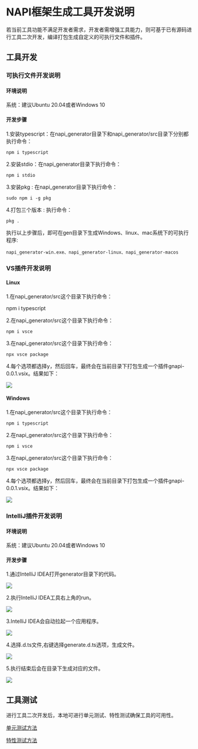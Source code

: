 # NAPI框架生成工具开发说明
若当前工具功能不满足开发者需求，开发者需增强工具能力，则可基于已有源码进行工具二次开发，编译打包生成自定义的可执行文件和插件。

## 工具开发

### 可执行文件开发说明

#### 环境说明

系统：建议Ubuntu 20.04或者Windows 10

#### 开发步骤

1.安装typescript：在napi_generator目录下和napi_generator/src目录下分别都执行命令：

	npm i typescript

2.安装stdio：在napi_generator目录下执行命令：

	npm i stdio

3.安装pkg : 在napi_generator目录下执行命令：

	sudo npm i -g pkg

4.打包三个版本 : 执行命令：

	pkg .

执行以上步骤后，即可在gen目录下生成Windows、linux、mac系统下的可执行程序:

	napi_generator-win.exe、napi_generator-linux、napi_generator-macos

### VS插件开发说明

#### Linux

1.在napi_generator/src这个目录下执行命令：

  npm i typescript

2.在napi_generator/src这个目录下执行命令：

	npm i vsce

3.在napi_generator/src这个目录下执行命令：

	npx vsce package

4.每个选项都选择y，然后回车，最终会在当前目录下打包生成一个插件gnapi-0.0.1.vsix。结果如下：

  ![](../figures/linux_package_vsix.png)
		   
#### Windows

1.在napi_generator/src这个目录下执行命令：

	npm i typescript

2.在napi_generator/src这个目录下执行命令：

	npm i vsce
   
3.在napi_generator/src这个目录下执行命令：

	npx vsce package

4.每个选项都选择y，然后回车，最终会在当前目录下打包生成一个插件gnapi-0.0.1.vsix。结果如下：

  ![](../figures/win_package_vsix.png)

### IntelliJ插件开发说明

#### 环境说明

系统：建议Ubuntu 20.04或者Windows 10

#### 开发步骤

1.通过IntelliJ IDEA打开generator目录下的代码。

![](../figures/IntelliJ_develop_one.png)

2.执行IntelliJ IDEA工具右上角的run。

![](../figures/IntelliJ_develop_two.png)

3.IntelliJ IDEA会自动拉起一个应用程序。

![](../figures/IntelliJ_develop_three.png)

4.选择.d.ts文件,右键选择generate.d.ts选项，生成文件。

![](../figures/IntelliJ_develop_four.png)

5.执行结束后会在目录下生成对应的文件。

![](../figures/IntelliJ_develop_five.png)

## 工具测试
  进行工具二次开发后，本地可进行单元测试、特性测试确保工具的可用性。

  [单元测试方法](https://gitee.com/openharmony-sig/napi_generator/blob/master/test/unittest/README_ZH%20.md)

  [特性测试方法](https://gitee.com/openharmony-sig/napi_generator/blob/master/test/storytest/README_ZH.md)
